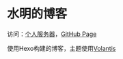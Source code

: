 # 水明的博客

访问：[个人服务器](https://walterbright.cc)，[GitHub Page](https://walterbrighthub.github.io/)

使用Hexo构建的博客，主题使用[Volantis](https://volantis.js.org)
